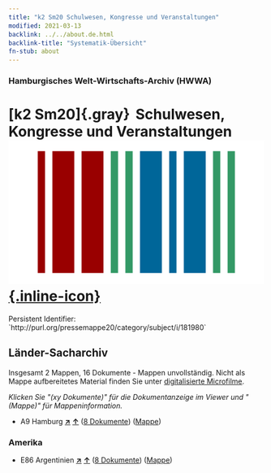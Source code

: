 ```yaml
---
title: "k2 Sm20 Schulwesen, Kongresse und Veranstaltungen"
modified: 2021-03-13
backlink: ../../about.de.html
backlink-title: "Systematik-Übersicht"
fn-stub: about
---
```


### Hamburgisches Welt-Wirtschafts-Archiv (HWWA)

# [k2 Sm20]{.gray}&#8201; Schulwesen, Kongresse und Veranstaltungen &#160; [![Wikidata](/images/Wikidata-logo.svg "Wikidata"){.inline-icon}](http://www.wikidata.org/entity/Q104700201)

<div class="hint">Persistent Identifier: `http://purl.org/pressemappe20/category/subject/i/181980`</div>







## Länder-Sacharchiv




Insgesamt 2 Mappen, 16 Dokumente - Mappen unvollständig.
Nicht als Mappe aufbereitetes Material finden Sie unter [digitalisierte Microfilme](/film/h1_sh.de.html).

_Klicken Sie "(xy Dokumente)" für die Dokumentanzeige im Viewer und "(Mappe)" für Mappeninformation._



- A9 Hamburg [**&nearr;**](../../../geo/i/140905/about.de.html "Hamburg (alle Mappen)") [**&uarr;**](../../../geo/about.de.html#A9 "Ländersystematik") (<a href="https://pm20.zbw.eu/iiifview/folder/sh/140905,181980" title="über: Hamburg : Schulwesen, Kongresse und Veranstaltungen" target="_blank">8 Dokumente</a>) ([Mappe](../../../../folder/sh/1409xx/140905/1819xx/181980/about.de.html))

### Amerika

- E86 Argentinien [**&nearr;**](../../../geo/i/141692/about.de.html "Argentinien (alle Mappen)") [**&uarr;**](../../../geo/about.de.html#E86 "Ländersystematik") (<a href="https://pm20.zbw.eu/iiifview/folder/sh/141692,181980" title="über: Argentinien : Schulwesen, Kongresse und Veranstaltungen" target="_blank">8 Dokumente</a>) ([Mappe](../../../../folder/sh/1416xx/141692/1819xx/181980/about.de.html))








